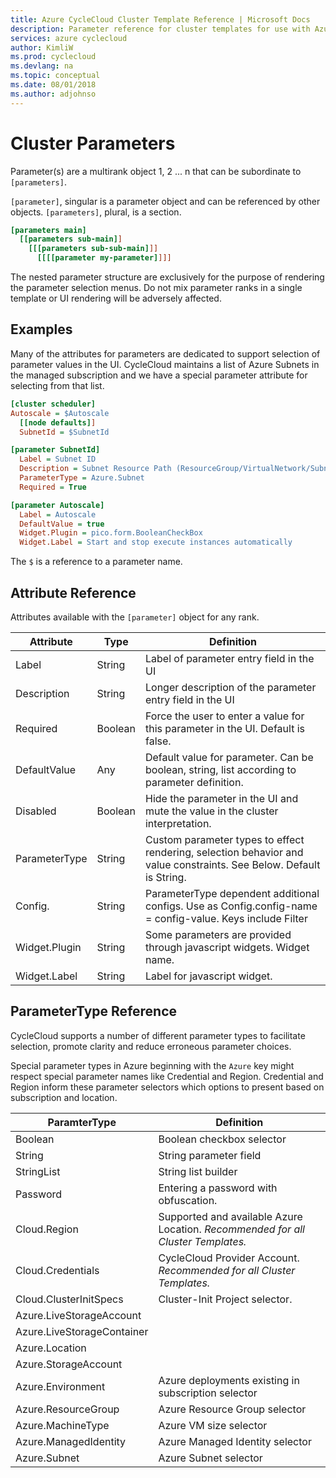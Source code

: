 ```yaml
---
title: Azure CycleCloud Cluster Template Reference | Microsoft Docs
description: Parameter reference for cluster templates for use with Azure CycleCloud
services: azure cyclecloud
author: KimliW
ms.prod: cyclecloud
ms.devlang: na
ms.topic: conceptual
ms.date: 08/01/2018
ms.author: adjohnso
---
```


# Cluster Parameters

Parameter(s) are a multirank object 1, 2 ... n that can be subordinate
to `[parameters]`.

`[parameter]`, singular is a parameter object and can be referenced by other objects.
`[parameters]`, plural, is a section.  

``` ini
[parameters main]
  [[parameters sub-main]]
    [[[parameters sub-sub-main]]]
      [[[[parameter my-parameter]]]]
```

The nested parameter structure are exclusively for the purpose of rendering the
parameter selection menus. Do not mix parameter ranks in a single template or UI
rendering will be adversely affected.

## Examples

Many of the attributes for parameters are dedicated to support selection of
parameter values in the UI. CycleCloud maintains a list of Azure Subnets in the
managed subscription and we have a special parameter attribute for selecting from
that list.

``` ini
[cluster scheduler]
Autoscale = $Autoscale
  [[node defaults]]
  SubnetId = $SubnetId

[parameter SubnetId]
  Label = Subnet ID
  Description = Subnet Resource Path (ResourceGroup/VirtualNetwork/Subnet)
  ParameterType = Azure.Subnet
  Required = True

[parameter Autoscale]
  Label = Autoscale
  DefaultValue = true
  Widget.Plugin = pico.form.BooleanCheckBox
  Widget.Label = Start and stop execute instances automatically
```
The `$` is a reference to a parameter name.

## Attribute Reference

Attributes available with the `[parameter]` object for any rank.

Attribute | Type | Definition
------ | ----- | ----------
Label | String | Label of parameter entry field in the UI
Description | String | Longer description of the parameter entry field in the UI
Required | Boolean | Force the user to enter a value for this parameter in the UI. Default is false.
DefaultValue | Any | Default value for parameter. Can be boolean, string, list according to parameter definition.
Disabled | Boolean | Hide the parameter in the UI and mute the value in the cluster interpretation.
ParameterType | String | Custom parameter types to effect rendering, selection behavior and value constraints. See Below. Default is String.
Config. | String | ParameterType dependent additional configs. Use as Config.config-name = config-value. Keys include Filter
Widget.Plugin | String | Some parameters are provided through javascript widgets. Widget name.
Widget.Label | String | Label for javascript widget.

## ParameterType Reference

CycleCloud supports a number of different parameter types to facilitate selection,
promote clarity and reduce erroneous parameter choices.

Special parameter types in Azure beginning with the `Azure` key might respect special
parameter names like Credential and Region. Credential and Region inform these
parameter selectors which options to present based on subscription and location.

ParamterType | Definition
------ | ----------
Boolean | Boolean checkbox selector
String | String parameter field
StringList | String list builder
Password | Entering a password with obfuscation.
Cloud.Region | Supported and available Azure Location. *Recommended for all Cluster Templates.*
Cloud.Credentials | CycleCloud Provider Account. *Recommended for all Cluster Templates.*
Cloud.ClusterInitSpecs | Cluster-Init Project selector.
Azure.LiveStorageAccount |
Azure.LiveStorageContainer |
Azure.Location |
Azure.StorageAccount |
Azure.Environment | Azure deployments existing in subscription selector
Azure.ResourceGroup | Azure Resource Group selector
Azure.MachineType | Azure VM size selector
Azure.ManagedIdentity | Azure Managed Identity selector
Azure.Subnet | Azure Subnet selector
